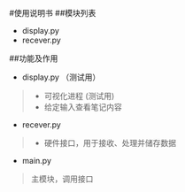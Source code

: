 #使用说明书
##模块列表
* display.py
* recever.py

##功能及作用
* display.py （测试用）
> * 可视化进程  (测试用) 
> * 给定输入查看笔记内容

* recever.py
> * 硬件接口，用于接收、处理并储存数据

* main.py
> 主模块，调用接口



